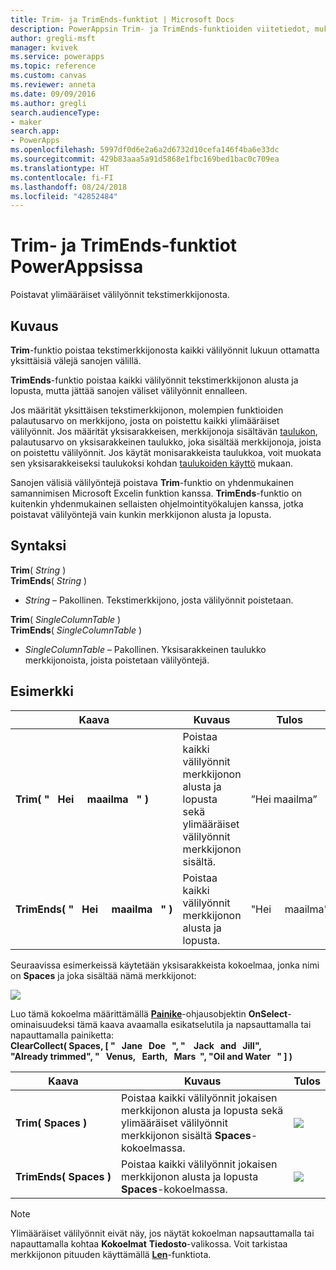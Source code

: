 ```yaml
---
title: Trim- ja TrimEnds-funktiot | Microsoft Docs
description: PowerAppsin Trim- ja TrimEnds-funktioiden viitetiedot, mukaan lukien syntaksi ja esimerkki
author: gregli-msft
manager: kvivek
ms.service: powerapps
ms.topic: reference
ms.custom: canvas
ms.reviewer: anneta
ms.date: 09/09/2016
ms.author: gregli
search.audienceType:
- maker
search.app:
- PowerApps
ms.openlocfilehash: 5997df0d6e2a6a2d6732d10cefa146f4ba6e33dc
ms.sourcegitcommit: 429b83aaa5a91d5868e1fbc169bed1bac0c709ea
ms.translationtype: HT
ms.contentlocale: fi-FI
ms.lasthandoff: 08/24/2018
ms.locfileid: "42852484"
---
```

# <a name="trim-and-trimends-functions-in-powerapps"></a>Trim- ja TrimEnds-funktiot PowerAppsissa
Poistavat ylimääräiset välilyönnit tekstimerkkijonosta.

## <a name="description"></a>Kuvaus
**Trim**-funktio poistaa tekstimerkkijonosta kaikki välilyönnit lukuun ottamatta yksittäisiä välejä sanojen välillä.  

**TrimEnds**-funktio poistaa kaikki välilyönnit tekstimerkkijonon alusta ja lopusta, mutta jättää sanojen väliset välilyönnit ennalleen.

Jos määrität yksittäisen tekstimerkkijonon, molempien funktioiden palautusarvo on merkkijono, josta on poistettu kaikki ylimääräiset välilyönnit. Jos määrität yksisarakkeisen, merkkijonoja sisältävän [taulukon](../working-with-tables.md), palautusarvo on yksisarakkeinen taulukko, joka sisältää merkkijonoja, joista on poistettu välilyönnit. Jos käytät monisarakkeista taulukkoa, voit muokata sen yksisarakkeiseksi taulukoksi kohdan [taulukoiden käyttö](../working-with-tables.md) mukaan.

Sanojen välisiä välilyöntejä poistava **Trim**-funktio on yhdenmukainen samannimisen Microsoft Excelin funktion kanssa. **TrimEnds**-funktio on kuitenkin yhdenmukainen sellaisten ohjelmointityökalujen kanssa, jotka poistavat välilyöntejä vain kunkin merkkijonon alusta ja lopusta.

## <a name="syntax"></a>Syntaksi
**Trim**( *String* )<br>**TrimEnds**( *String* )

* *String* – Pakollinen. Tekstimerkkijono, josta välilyönnit poistetaan.

**Trim**( *SingleColumnTable* )<br>**TrimEnds**( *SingleColumnTable* )

* *SingleColumnTable* – Pakollinen. Yksisarakkeinen taulukko merkkijonoista, joista poistetaan välilyöntejä.

## <a name="example"></a>Esimerkki

| Kaava | Kuvaus | Tulos |
| --- | --- | --- |
| **Trim(&nbsp;"&nbsp;&nbsp;&nbsp;Hei&nbsp;&nbsp;&nbsp;&nbsp;&nbsp;maailma&nbsp;&nbsp;&nbsp;"&nbsp;)** |Poistaa kaikki välilyönnit merkkijonon alusta ja lopusta sekä ylimääräiset välilyönnit merkkijonon sisältä. |”Hei maailma” |
| **TrimEnds(&nbsp;"&nbsp;&nbsp;&nbsp;Hei&nbsp;&nbsp;&nbsp;&nbsp;&nbsp;maailma&nbsp;&nbsp;&nbsp;"&nbsp;)** |Poistaa kaikki välilyönnit merkkijonon alusta ja lopusta. |"Hei&nbsp;&nbsp;&nbsp;&nbsp;&nbsp;maailma" |

Seuraavissa esimerkeissä käytetään yksisarakkeista kokoelmaa, jonka nimi on **Spaces** ja joka sisältää nämä merkkijonot:

![](media/function-trim/input-strings.png)

Luo tämä kokoelma määrittämällä **[Painike](../controls/control-button.md)**-ohjausobjektin **OnSelect**-ominaisuudeksi tämä kaava avaamalla esikatselutila ja napsauttamalla tai napauttamalla painiketta:
<br>**ClearCollect( Spaces, [ "&nbsp;&nbsp;&nbsp;Jane&nbsp;&nbsp;&nbsp;Doe&nbsp;&nbsp;&nbsp;", "&nbsp;&nbsp;&nbsp;&nbsp;Jack&nbsp;&nbsp;&nbsp;and&nbsp;&nbsp;&nbsp;Jill", "Already&nbsp;trimmed", "&nbsp;&nbsp;&nbsp;Venus,&nbsp;&nbsp;&nbsp;Earth,&nbsp;&nbsp;&nbsp;Mars&nbsp;&nbsp;", "Oil&nbsp;and&nbsp;Water&nbsp;&nbsp;&nbsp;" ] )**

| Kaava | Kuvaus | Tulos |
| --- | --- | --- |
| **Trim(&nbsp;Spaces&nbsp;)** |Poistaa kaikki välilyönnit jokaisen merkkijonon alusta ja lopusta sekä ylimääräiset välilyönnit merkkijonon sisältä **Spaces**-kokoelmassa. |<style> img { max-width: none } </style> ![](media/function-trim/output-trim.png) |
| **TrimEnds(&nbsp;Spaces&nbsp;)** |Poistaa kaikki välilyönnit jokaisen merkkijonon alusta ja lopusta **Spaces**-kokoelmassa. |<style> img { max-width: none } </style> ![](media/function-trim/output-trimends.png) |

> [!NOTE]
> Ylimääräiset välilyönnit eivät näy, jos näytät kokoelman napsauttamalla tai napauttamalla kohtaa **Kokoelmat** **Tiedosto**-valikossa. Voit tarkistaa merkkijonon pituuden käyttämällä **[Len](function-len.md)**-funktiota.

